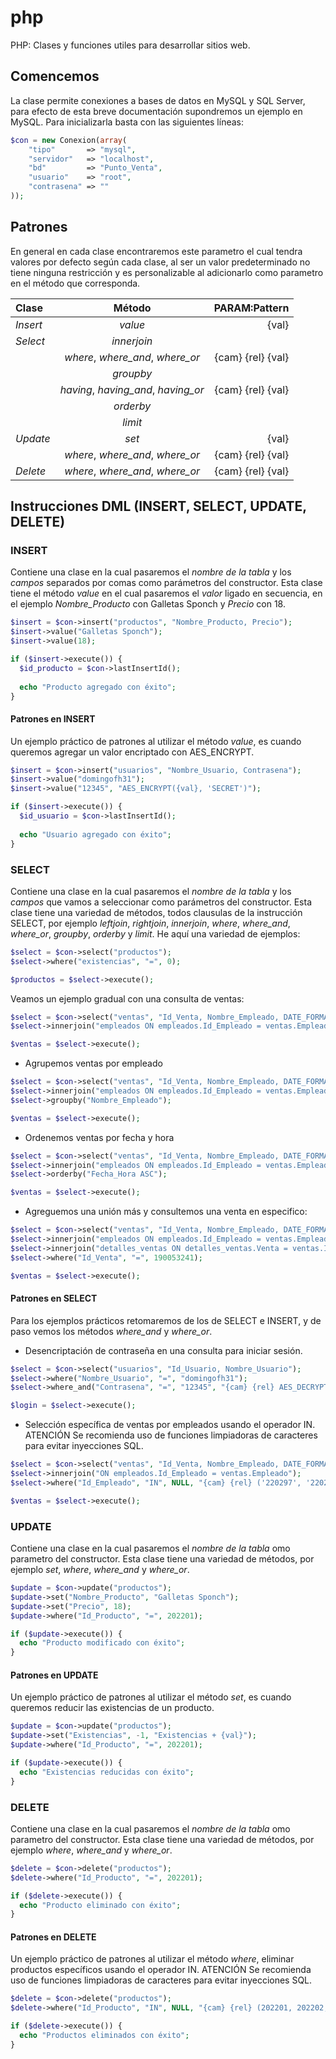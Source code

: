# php
PHP: Clases y funciones utiles para desarrollar sitios web.
## Comencemos
La clase permite conexiones a bases de datos en MySQL y SQL Server, para efecto de esta breve documentación supondremos un ejemplo en MySQL. Para inicializarla basta con las siguientes líneas:
```php
$con = new Conexion(array(
    "tipo"       => "mysql",
    "servidor"   => "localhost",
    "bd"         => "Punto_Venta",
    "usuario"    => "root",
    "contrasena" => ""
));
```
## Patrones
En general en cada clase encontraremos este parametro el cual tendra valores por defecto según cada clase, al ser un valor predeterminado no tiene ninguna restricción y es personalizable al adicionarlo como parametro en el método que corresponda.

| **Clase**  | **Método**                          | **PARAM:Pattern** |
| :--------- | :---------------------------------: | ----------------: |
| *Insert*   | *value*                             | {val}             |
| *Select*   | *innerjoin*                         |                   |
|            | *where*, *where_and*, *where_or*    | {cam} {rel} {val} |
|            | *groupby*                           |                   |
|            | *having*, *having_and*, *having_or* | {cam} {rel} {val} |
|            | *orderby*                           |                   |
|            | *limit*                             |                   |
| *Update*   | *set*                               | {val}             |
|            | *where*, *where_and*, *where_or*    | {cam} {rel} {val} |
| *Delete*   | *where*, *where_and*, *where_or*    | {cam} {rel} {val} |

## Instrucciones  DML (INSERT, SELECT, UPDATE, DELETE)
### INSERT
Contiene una clase en la cual pasaremos el *nombre de la tabla* y los *campos* separados por comas como parámetros del constructor. Esta clase tiene el método *value* en el cual pasaremos el *valor* ligado en secuencia, en el ejemplo *Nombre_Producto* con Galletas Sponch y *Precio* con 18.
```php
$insert = $con->insert("productos", "Nombre_Producto, Precio");
$insert->value("Galletas Sponch");
$insert->value(18);

if ($insert->execute()) {
  $id_producto = $con->lastInsertId();
  
  echo "Producto agregado con éxito";
}
```
#### Patrones en INSERT
Un ejemplo práctico de patrones al utilizar el método *value*, es cuando queremos agregar un valor encriptado con AES_ENCRYPT.
```php
$insert = $con->insert("usuarios", "Nombre_Usuario, Contrasena");
$insert->value("domingofh31");
$insert->value("12345", "AES_ENCRYPT({val}, 'SECRET')");

if ($insert->execute()) {
  $id_usuario = $con->lastInsertId();
  
  echo "Usuario agregado con éxito";
}
```

### SELECT
Contiene una clase en la cual pasaremos el *nombre de la tabla* y los *campos* que vamos a seleccionar como parámetros del constructor. Esta clase tiene una variedad de métodos, todos clausulas de la instrucción SELECT, por ejemplo *leftjoin*, *rightjoin*, *innerjoin*, *where*, *where_and*, *where_or*, *groupby*, *orderby* y *limit*.
He aquí una variedad de ejemplos:
```php
$select = $con->select("productos");
$select->where("existencias", "=", 0);

$productos = $select->execute();
```
Veamos un ejemplo gradual con una consulta de ventas:
```php
$select = $con->select("ventas", "Id_Venta, Nombre_Empleado, DATE_FORMAT(Fecha_Hora, '%d/%m/%Y %H:%i')");
$select->innerjoin("empleados ON empleados.Id_Empleado = ventas.Empleado");

$ventas = $select->execute();
```
- Agrupemos ventas por empleado
```php
$select = $con->select("ventas", "Id_Venta, Nombre_Empleado, DATE_FORMAT(Fecha_Hora, '%d/%m/%Y %H:%i')");
$select->innerjoin("empleados ON empleados.Id_Empleado = ventas.Empleado");
$select->groupby("Nombre_Empleado");

$ventas = $select->execute();
```
- Ordenemos ventas por fecha y hora
```php
$select = $con->select("ventas", "Id_Venta, Nombre_Empleado, DATE_FORMAT(Fecha_Hora, '%d/%m/%Y %H:%i')");
$select->innerjoin("empleados ON empleados.Id_Empleado = ventas.Empleado");
$select->orderby("Fecha_Hora ASC");

$ventas = $select->execute();
```
- Agreguemos una unión más y consultemos una venta en especifico:
```php
$select = $con->select("ventas", "Id_Venta, Nombre_Empleado, DATE_FORMAT(Fecha_Hora, '%d/%m/%Y %H:%i'), SUM(Precio_Venta) AS Total");
$select->innerjoin("empleados ON empleados.Id_Empleado = ventas.Empleado");
$select->innerjoin("detalles_ventas ON detalles_ventas.Venta = ventas.Id_Venta");
$select->where("Id_Venta", "=", 190053241);

$ventas = $select->execute();
```
#### Patrones en SELECT
Para los ejemplos prácticos retomaremos de los de SELECT e INSERT, y de paso vemos los métodos *where_and* y *where_or*.
- Desencriptación de contraseña en una consulta para iniciar sesión.
```php
$select = $con->select("usuarios", "Id_Usuario, Nombre_Usuario");
$select->where("Nombre_Usuario", "=", "domingofh31");
$select->where_and("Contrasena", "=", "12345", "{cam} {rel} AES_DECRYPT({val}, 'SECRET')");

$login = $select->execute();
```
- Selección específica de ventas por empleados usando el operador IN.
ATENCIÓN Se recomienda uso de funciones limpiadoras de caracteres para evitar inyecciones SQL.
```php
$select = $con->select("ventas", "Id_Venta, Nombre_Empleado, DATE_FORMAT(Fecha_Hora, '%d/%m/%Y %H:%i')");
$select->innerjoin("ON empleados.Id_Empleado = ventas.Empleado");
$select->where("Id_Empleado", "IN", NULL, "{cam} {rel} ('220297', '220299', '200300')");

$ventas = $select->execute();
```

### UPDATE
Contiene una clase en la cual pasaremos el *nombre de la tabla* omo parametro del constructor. Esta clase tiene una variedad de métodos, por ejemplo *set*, *where*, *where_and* y *where_or*.
```php
$update = $con->update("productos");
$update->set("Nombre_Producto", "Galletas Sponch");
$update->set("Precio", 18);
$update->where("Id_Producto", "=", 202201);

if ($update->execute()) {
  echo "Producto modificado con éxito";
}
```
#### Patrones en UPDATE
Un ejemplo práctico de patrones al utilizar el método *set*, es cuando queremos reducir las existencias de un producto.
```php
$update = $con->update("productos");
$update->set("Existencias", -1, "Existencias + {val}");
$update->where("Id_Producto", "=", 202201);

if ($update->execute()) {
  echo "Existencias reducidas con éxito";
}
```

### DELETE
Contiene una clase en la cual pasaremos el *nombre de la tabla* omo parametro del constructor. Esta clase tiene una variedad de métodos, por ejemplo *where*, *where_and* y *where_or*.
```php
$delete = $con->delete("productos");
$delete->where("Id_Producto", "=", 202201);

if ($delete->execute()) {
  echo "Producto eliminado con éxito";
}
```
#### Patrones en DELETE
Un ejemplo práctico de patrones al utilizar el método *where*, eliminar productos específicos usando el operador IN.
ATENCIÓN Se recomienda uso de funciones limpiadoras de caracteres para evitar inyecciones SQL.
```php
$delete = $con->delete("productos");
$delete->where("Id_Producto", "IN", NULL, "{cam} {rel} (202201, 202202, 202203, 2022204)");

if ($delete->execute()) {
  echo "Productos eliminados con éxito";
}
```
